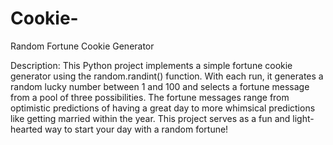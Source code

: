 # Cookie-
Random Fortune Cookie Generator

Description:
This Python project implements a simple fortune cookie generator using the random.randint() function. With each run, it generates a random lucky number between 1 and 100 and selects a fortune message from a pool of three possibilities. The fortune messages range from optimistic predictions of having a great day to more whimsical predictions like getting married within the year. This project serves as a fun and light-hearted way to start your day with a random fortune!
